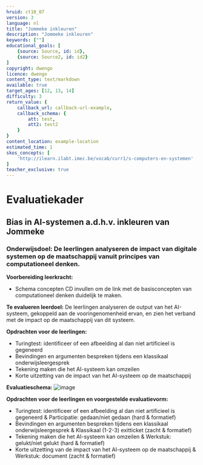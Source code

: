 ```yaml
---
hruid: ct10_07
version: 3
language: nl
title: "Jommeke inkleuren"
description: "Jommeke inkleuren"
keywords: [""]
educational_goals: [
    {source: Source, id: id}, 
    {source: Source2, id: id2}
]
copyright: dwengo
licence: dwengo
content_type: text/markdown
available: true
target_ages: [12, 13, 14]
difficulty: 3
return_value: {
    callback_url: callback-url-example,
    callback_schema: {
        att: test,
        att2: test2
    }
}
content_location: example-location
estimated_time: 1
skos_concepts: [
    'http://ilearn.ilabt.imec.be/vocab/curr1/s-computers-en-systemen'
]
teacher_exclusive: true
---
```


# Evaluatiekader

## Bias in AI-systemen a.d.h.v. inkleuren van Jommeke

### Onderwijsdoel: De leerlingen analyseren de impact van digitale systemen op de maatschappij vanuit principes van computationeel denken.

**Voorbereiding leerkracht:** 
- Schema concepten CD invullen om de link met de basisconcepten van computationeel denken duidelijk te maken.

**Te evalueren leerdoel:** De leerlingen analyseren de output van het AI-systeem, gekoppeld aan de vooringenomenheid ervan, en zien het verband met de impact op de maatschappij van dit systeem.

**Opdrachten voor de leerlingen:**<br>
-  Turingtest: identificeer of een afbeelding al dan niet artificieel is gegeneerd   
-  Bevindingen en argumenten bespreken tijdens een klassikaal onderwijsleergesprek 
-  Tekening maken die het AI-systeem kan omzeilen 
-  Korte uitzetting van de impact van het AI-systeem op de maatschappij 

**Evaluatieschema:**
![image](https://github.com/dwengovzw/learning_content/assets/48352335/da293518-3da3-4806-ad32-29826d636754)
  
**Opdrachten voor de leerlingen en voorgestelde evaluatievorm:**<br>
-  Turingtest: identificeer of een afbeelding al dan niet artificieel is gegeneerd   &  Participatie: gedaan/niet gedaan (hard & formatief)
-  Bevindingen en argumenten bespreken tijdens een klassikaal onderwijsleergesprek & Klassikaal (1-2-3) exitticket (zacht & formatief)
-  Tekening maken die het AI-systeem kan omzeilen & Werkstuk: gelukt/niet gelukt (hard & formatief)
-  Korte uitzetting van de impact van het AI-systeem op de maatschappij & Werkstuk: document (zacht & formatief)


